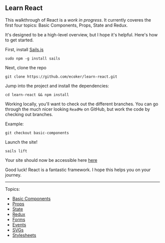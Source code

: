 Learn React
-----------

This walkthrough of React is a *work in progress*. It currently coveres the first four topics: Basic Components, Props, State and Redux.

It's designed to be a high-level overview, but I hope it's helpful. Here's how to get started.

First, install [Sails.js](http://sailsjs.com/)
```
sudo npm -g install sails
```

Next, clone the repo
```
git clone https://github.com/ecoker/learn-react.git
```

Jump into the project and install the dependencies:
```
cd learn-react && npm install
```

Working locally, you'll want to check out the different branches. You can go through the much nicer looking `ReadMe` on GitHub, but work the code by checking out branches.

Example:
```
git checkout basic-components
```    

Launch the site!
```
sails lift
```

Your site should now be accessible here [here](http://localhost:1337)

Good luck! React is a fantastic framework. I hope this helps you on your journey.

---------

Topics:
- [Basic Components](https://github.com/ecoker/learn-react/tree/basic-components)
- [Props](https://github.com/ecoker/learn-react/tree/props)
- [State](https://github.com/ecoker/learn-react/tree/state)
- [Redux](https://github.com/ecoker/learn-react/tree/redux)
- [Forms](https://github.com/ecoker/learn-react/tree/forms)
- [Events](https://github.com/ecoker/learn-react/tree/events)
- [SVGs](https://github.com/ecoker/learn-react/tree/svgs)
- [Stylesheets](https://github.com/ecoker/learn-react/tree/stylesheets)